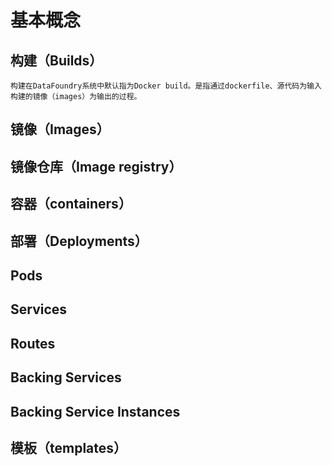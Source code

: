 # 基本概念
## 构建（Builds）
    构建在DataFoundry系统中默认指为Docker build。是指通过dockerfile、源代码为输入构建的镜像（images）为输出的过程。
## 镜像（Images）
## 镜像仓库（Image registry）
## 容器（containers）
## 部署（Deployments）
## Pods
## Services
## Routes
## Backing Services
## Backing Service Instances
## 模板（templates）





